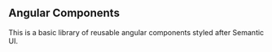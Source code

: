 ## Angular Components

This is a basic library of reusable angular components styled after Semantic UI.
